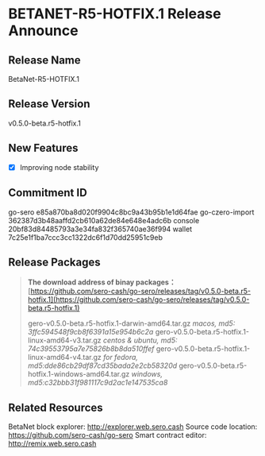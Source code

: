 # BETANET-R5-HOTFIX.1 Release Announce



## Release Name

BetaNet-R5-HOTFIX.1

## Release Version

v0.5.0-beta.r5-hotfix.1

## New Features

- [x] Improving node stability

## Commitment ID

go-sero e85a870ba8d020f9904c8bc9a43b95b1e1d64fae
go-czero-import 362387d3b48aaffd2cb610a62de84e648e4adc6b
console 20bf83d84485793a3e34fa832f365740ae36f994
wallet 7c25e1f1ba7ccc3cc1322dc6f1d70dd25951c9eb

## Release Packages

> **The download address of binay packages：**
> [https://github.com/sero-cash/go-sero/releases/tag/v0.5.0-beta.r5-hotfix.1](https://github.com/sero-cash/go-sero/releases/tag/v0.5.0-beta.r5-hotfix.1)
>
> gero-v0.5.0-beta.r5-hotfix.1-darwin-amd64.tar.gz  _macos,  md5: 3ffc594548f9cb8f6391a15e954b6c2a_
> gero-v0.5.0-beta.r5-hotfix.1-linux-amd64-v3.tar.gz  _centos & ubuntu, md5: 74c39553795a7e75826b8b8da510ffef_
> gero-v0.5.0-beta.r5-hotfix.1-linux-amd64-v4.tar.gz  _for fedora, md5:dde86cb29df87cd35bada2e2cb58320d_
> gero-v0.5.0-beta.r5-hotfix.1-windows-amd64.tar.gz  _windows, md5:c32bbb31f981117c9d2ac1e147535ca8_

## Related Resources

BetaNet block explorer: http://explorer.web.sero.cash
Source code location: https://github.com/sero-cash/go-sero
Smart contract editor: http://remix.web.sero.cash

